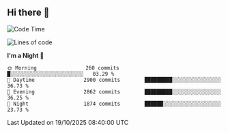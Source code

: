 ## Hi there 👋

<!--
**Wangmerlyn/Wangmerlyn** is a ✨ _special_ ✨ repository because its `README.md` (this file) appears on your GitHub profile.

Here are some ideas to get you started:

- 🔭 I’m currently working on ...
- 🌱 I’m currently learning ...
- 👯 I’m looking to collaborate on ...
- 🤔 I’m looking for help with ...
- 💬 Ask me about ...
- 📫 How to reach me: ...
- 😄 Pronouns: ...
- ⚡ Fun fact: ...
-->
<!--START_SECTION:waka-->
![Code Time](http://img.shields.io/badge/Code%20Time-585%20hrs%2050%20mins-blue)

![Lines of code](https://img.shields.io/badge/From%20Hello%20World%20I%27ve%20Written-43.4%20million%20lines%20of%20code-blue)

**I'm a Night 🦉** 

```text
🌞 Morning                260 commits         █░░░░░░░░░░░░░░░░░░░░░░░░   03.29 % 
🌆 Daytime                2900 commits        █████████░░░░░░░░░░░░░░░░   36.73 % 
🌃 Evening                2862 commits        █████████░░░░░░░░░░░░░░░░   36.25 % 
🌙 Night                  1874 commits        ██████░░░░░░░░░░░░░░░░░░░   23.73 % 
```



 Last Updated on 19/10/2025 08:40:00 UTC
<!--END_SECTION:waka-->
